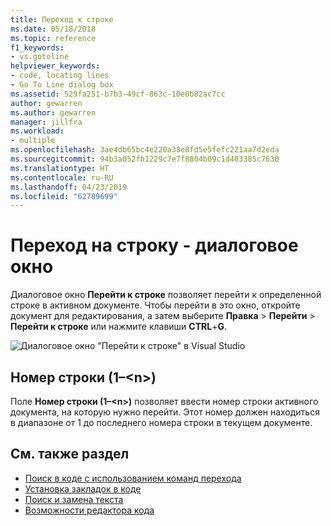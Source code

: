 ```yaml
---
title: Переход к строке
ms.date: 05/18/2018
ms.topic: reference
f1_keywords:
- vs.gotoline
helpviewer_keywords:
- code, locating lines
- Go To Line dialog box
ms.assetid: 529fa251-b7b3-49cf-863c-10e0b82ac7cc
author: gewarren
ms.author: gewarren
manager: jillfra
ms.workload:
- multiple
ms.openlocfilehash: 3ae4db65bc4e220a38e8fd5e5fefc221aa7d2eda
ms.sourcegitcommit: 94b3a052fb1229c7e7f8804b09c1d403385c7630
ms.translationtype: HT
ms.contentlocale: ru-RU
ms.lasthandoff: 04/23/2019
ms.locfileid: "62789699"
---
```

# <a name="go-to-line-dialog-box"></a>Переход на строку - диалоговое окно

Диалоговое окно **Перейти к строке** позволяет перейти к определенной строке в активном документе. Чтобы перейти в это окно, откройте документ для редактирования, а затем выберите **Правка** > **Перейти** > **Перейти к строке** или нажмите клавиши **CTRL**+**G**.

![Диалоговое окно "Перейти к строке" в Visual Studio](media/go-to-line-dialog-box.png)

## <a name="line-number-1---n"></a>Номер строки (1–\<n>)

Поле **Номер строки (1–\<n>)** позволяет ввести номер строки активного документа, на которую нужно перейти. Этот номер должен находиться в диапазоне от 1 до последнего номера строки в текущем документе.

## <a name="see-also"></a>См. также раздел

- [Поиск в коде с использованием команд перехода](../../ide/go-to.md)
- [Установка закладок в коде](../../ide/setting-bookmarks-in-code.md)
- [Поиск и замена текста](../../ide/finding-and-replacing-text.md)
- [Возможности редактора кода](../../ide/writing-code-in-the-code-and-text-editor.md)